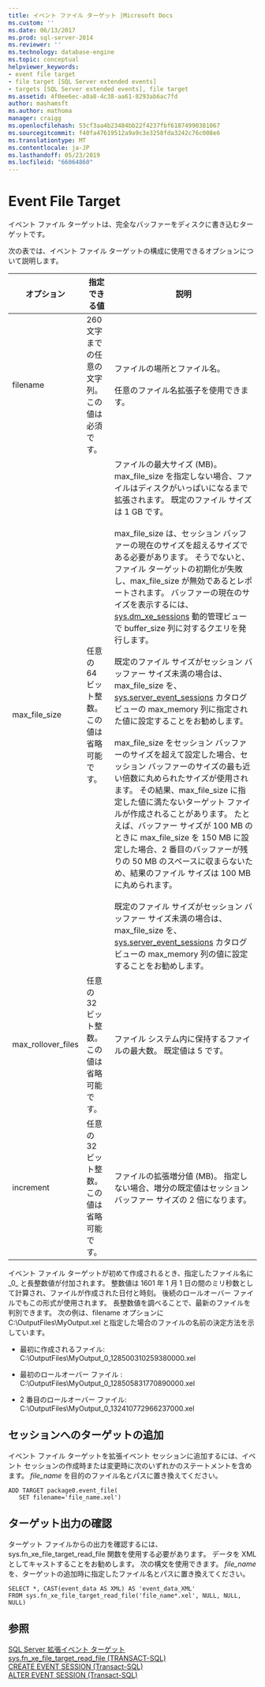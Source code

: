 ```yaml
---
title: イベント ファイル ターゲット |Microsoft Docs
ms.custom: ''
ms.date: 06/13/2017
ms.prod: sql-server-2014
ms.reviewer: ''
ms.technology: database-engine
ms.topic: conceptual
helpviewer_keywords:
- event file target
- file target [SQL Server extended events]
- targets [SQL Server extended events], file target
ms.assetid: 4f0ee6ec-a0a8-4c38-aa61-8293ab6ac7fd
author: mashamsft
ms.author: mathoma
manager: craigg
ms.openlocfilehash: 53cf3aa4b23484bb22f4237fbf61874990381067
ms.sourcegitcommit: f40fa47619512a9a9c3e3258fda3242c76c008e6
ms.translationtype: MT
ms.contentlocale: ja-JP
ms.lasthandoff: 05/23/2019
ms.locfileid: "66064860"
---
```

# <a name="event-file-target"></a>Event File Target
  イベント ファイル ターゲットは、完全なバッファーをディスクに書き込むターゲットです。  
  
 次の表では、イベント ファイル ターゲットの構成に使用できるオプションについて説明します。  
  
|オプション|指定できる値|説明|  
|------------|--------------------|-----------------|  
|filename|260 文字までの任意の文字列。 この値は必須です。|ファイルの場所とファイル名。<br /><br /> 任意のファイル名拡張子を使用できます。|  
|max_file_size|任意の 64 ビット整数。 この値は省略可能です。|ファイルの最大サイズ (MB)。 max_file_size を指定しない場合、ファイルはディスクがいっぱいになるまで拡張されます。 既定のファイル サイズは 1 GB です。<br /><br /> max_file_size は、セッション バッファーの現在のサイズを超えるサイズである必要があります。 そうでないと、ファイル ターゲットの初期化が失敗し、max_file_size が無効であるとレポートされます。 バッファーの現在のサイズを表示するには、 [sys.dm_xe_sessions](/sql/relational-databases/system-dynamic-management-views/sys-dm-xe-sessions-transact-sql) 動的管理ビューで buffer_size 列に対するクエリを発行します。<br /><br /> 既定のファイル サイズがセッション バッファー サイズ未満の場合は、max_file_size を、 [sys.server_event_sessions](/sql/relational-databases/system-catalog-views/sys-server-event-sessions-transact-sql) カタログ ビューの max_memory 列に指定された値に設定することをお勧めします。<br /><br /> max_file_size をセッション バッファーのサイズを超えて設定した場合、セッション バッファーのサイズの最も近い倍数に丸められたサイズが使用されます。 その結果、max_file_size に指定した値に満たないターゲット ファイルが作成されることがあります。 たとえば、バッファー サイズが 100 MB のときに max_file_size を 150 MB に設定した場合、2 番目のバッファーが残りの 50 MB のスペースに収まらないため、結果のファイル サイズは 100 MB に丸められます。<br /><br /> 既定のファイル サイズがセッション バッファー サイズ未満の場合は、max_file_size を、 [sys.server_event_sessions](/sql/relational-databases/system-catalog-views/sys-server-event-sessions-transact-sql) カタログ ビューの max_memory 列の値に設定することをお勧めします。|  
|max_rollover_files|任意の 32 ビット整数。 この値は省略可能です。|ファイル システム内に保持するファイルの最大数。 既定値は 5 です。|  
|increment|任意の 32 ビット整数。 この値は省略可能です。|ファイルの拡張増分値 (MB)。 指定しない場合、増分の既定値はセッション バッファー サイズの 2 倍になります。|  
  
 イベント ファイル ターゲットが初めて作成されるとき、指定したファイル名に _0\_ と長整数値が付加されます。 整数値は 1601 年 1 月 1 日の間のミリ秒数として計算され、ファイルが作成された日付と時刻。 後続のロールオーバー ファイルでもこの形式が使用されます。 長整数値を調べることで、最新のファイルを判別できます。 次の例は、filename オプションに C:\OutputFiles\MyOutput.xel と指定した場合のファイルの名前の決定方法を示しています。  
  
-   最初に作成されるファイル: C:\OutputFiles\MyOutput_0_128500310259380000.xel  
  
-   最初のロールオーバー ファイル : C:\OutputFiles\MyOutput_0_128505831770890000.xel  
  
-   2 番目のロールオーバー ファイル: C:\OutputFiles\MyOutput_0_132410772966237000.xel  
  
## <a name="adding-the-target-to-a-session"></a>セッションへのターゲットの追加  
 イベント ファイル ターゲットを拡張イベント セッションに追加するには、イベント セッションの作成時または変更時に次のいずれかのステートメントを含めます。 *file_name* を目的のファイル名とパスに置き換えてください。  
  
```  
ADD TARGET package0.event_file(  
   SET filename='file_name.xel')  
```  
  
## <a name="reviewing-the-target-output"></a>ターゲット出力の確認  
 ターゲット ファイルからの出力を確認するには、sys.fn_xe_file_target_read_file 関数を使用する必要があります。 データを XML としてキャストすることをお勧めします。 次の構文を使用できます。 *file_name* を、ターゲットの追加時に指定したファイル名とパスに置き換えてください。  
  
```  
SELECT *, CAST(event_data AS XML) AS 'event_data_XML'  
FROM sys.fn_xe_file_target_read_file('file_name*.xel', NULL, NULL, NULL)  
```  
  
## <a name="see-also"></a>参照  
 [SQL Server 拡張イベント ターゲット](../../2014/database-engine/sql-server-extended-events-targets.md)   
 [sys.fn_xe_file_target_read_file &#40;TRANSACT-SQL&#41;](/sql/relational-databases/system-functions/sys-fn-xe-file-target-read-file-transact-sql)   
 [CREATE EVENT SESSION &#40;Transact-SQL&#41;](/sql/t-sql/statements/create-event-session-transact-sql)   
 [ALTER EVENT SESSION &#40;Transact-SQL&#41;](/sql/t-sql/statements/alter-event-session-transact-sql)  
  
  
